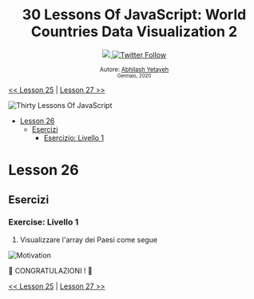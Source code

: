 <div align="center">
  <h1> 30 Lessons Of JavaScript: World Countries Data Visualization 2 </h1>
  <a class="header-badge" target="_blank" href="https://www.linkedin.com/in/Abhilash/">
  <img src="https://img.shields.io/badge/style--5eba00.svg?label=LinkedIn&logo=linkedin&style=social">
  </a>
  <a class="header-badge" target="_blank" href="https://twitter.com/Abhilash">
  <img alt="Twitter Follow" src="https://img.shields.io/twitter/follow/Abhilash?style=social">
  </a>

<sub>Autore:
<a href="https://www.linkedin.com/in/Abhilash/" target="_blank">Abhilash Yetayeh</a><br>
<small> Gennaio, 2020</small>
</sub>

</div>

[<< Lesson 25](../25_Lesson_World_countries_data_visualization_1/25_Lesson_world_countries_data_visualization_1.md) | [Lesson 27 >>](../27_Lesson_Mini_project_portfolio/27_Lesson_mini_project_portfolio.md)

![Thirty Lessons Of JavaScript](../../images/banners/Lesson_1_26.png)

- [Lesson 26](#Lesson-26)
  - [Esercizi](#exercises)
    - [Esercizio: Livello 1](#exercise-level-1)

# Lesson 26

## Esercizi

### Exercise: Livello 1

1. Visualizzare l'array dei Paesi come segue

![Motivation](../../images/projects/dom_mini_project_countries_Lesson_6.1.gif)

🎉 CONGRATULAZIONI ! 🎉

[<< Lesson 25](../25_Lesson_World_countries_data_visualization_1/25_Lesson_world_countries_data_visualization_1.md) | [Lesson 27 >>](../27_Lesson_Mini_project_portfolio/27_Lesson_mini_project_portfolio.md)
